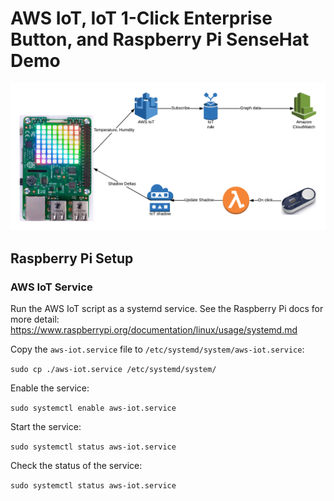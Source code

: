 # AWS IoT, IoT 1-Click Enterprise Button, and Raspberry Pi SenseHat Demo

![AWS IoT, IoT 1-Click Enterprise Button, and Raspberry Pi SenseHat Demo architecture](architecture.png "AWS IoT, IoT 1-Click Enterprise Button, and Raspberry Pi SenseHat Demo architecture")

## Raspberry Pi Setup

### AWS IoT Service

Run the AWS IoT script as a systemd service. See the Raspberry Pi docs for more detail: https://www.raspberrypi.org/documentation/linux/usage/systemd.md

Copy the `aws-iot.service` file to `/etc/systemd/system/aws-iot.service`:

`sudo cp ./aws-iot.service /etc/systemd/system/`

Enable the service:

`sudo systemctl enable aws-iot.service`

Start the service:

`sudo systemctl status aws-iot.service`

Check the status of the service:

`sudo systemctl status aws-iot.service`
